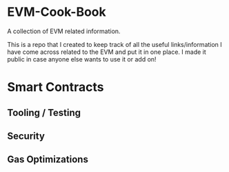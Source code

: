 # EVM-Cook-Book
A collection of EVM related information.


This is a repo that I created to keep track of all the useful links/information I have come across related to the EVM and put it in one place. I made it public in case anyone else wants to use it or add on!



# Smart Contracts

## Tooling / Testing


## Security 


## Gas Optimizations
